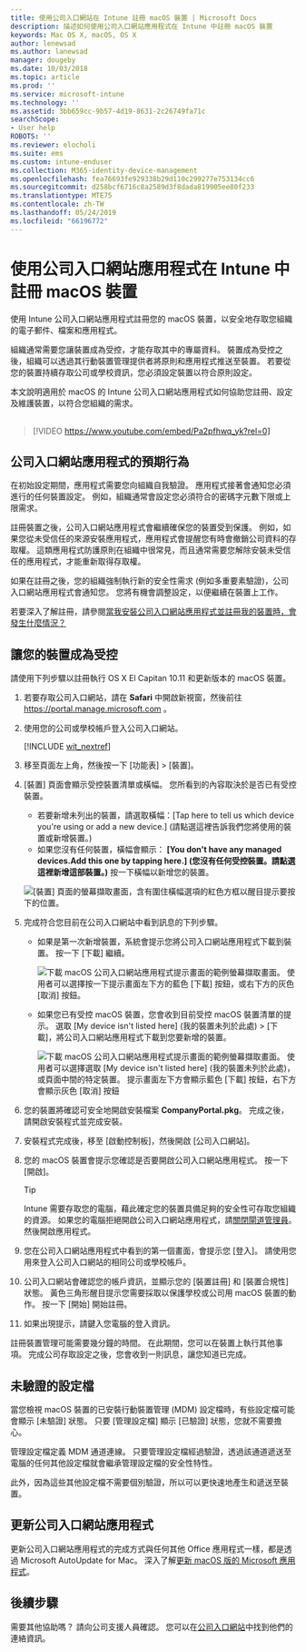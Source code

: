 ```yaml
---
title: 使用公司入口網站在 Intune 註冊 macOS 裝置 | Microsoft Docs
description: 描述如何使用公司入口網站應用程式在 Intune 中註冊 macOS 裝置
keywords: Mac OS X, macOS, OS X
author: lenewsad
ms.author: lanewsad
manager: dougeby
ms.date: 10/03/2018
ms.topic: article
ms.prod: ''
ms.service: microsoft-intune
ms.technology: ''
ms.assetid: 3bb659cc-9b57-4d19-8631-2c26749fa71c
searchScope:
- User help
ROBOTS: ''
ms.reviewer: elocholi
ms.suite: ems
ms.custom: intune-enduser
ms.collection: M365-identity-device-management
ms.openlocfilehash: fea76693fe929338b29d110c299277e753134cc6
ms.sourcegitcommit: d258bcf6716c8a2589d3f8dada819905ee80f233
ms.translationtype: MTE75
ms.contentlocale: zh-TW
ms.lasthandoff: 05/24/2019
ms.locfileid: "66196772"
---
```

# <a name="enroll-your-macos-device-in-intune-with-the-company-portal-app"></a>使用公司入口網站應用程式在 Intune 中註冊 macOS 裝置

使用 Intune 公司入口網站應用程式註冊您的 macOS 裝置，以安全地存取您組織的電子郵件、檔案和應用程式。

組織通常需要您讓裝置成為受控，才能存取其中的專屬資料。 裝置成為受控之後，組織可以透過其行動裝置管理提供者將原則和應用程式推送至裝置。 若要從您的裝置持續存取公司或學校資訊，您必須設定裝置以符合原則設定。  

本文說明適用於 macOS 的 Intune 公司入口網站應用程式如何協助您註冊、設定及維護裝置，以符合您組織的需求。  
</br>
> [!VIDEO https://www.youtube.com/embed/Pa2pfhwq_yk?rel=0]

## <a name="what-to-expect-from-the-company-portal-app"></a>公司入口網站應用程式的預期行為

在初始設定期間，應用程式需要您向組織自我驗證。 應用程式接著會通知您必須進行的任何裝置設定。 例如，組織通常會設定您必須符合的密碼字元數下限或上限需求。    

註冊裝置之後，公司入口網站應用程式會繼續確保您的裝置受到保護。 例如，如果您從未受信任的來源安裝應用程式，應用程式會提醒您有時會撤銷公司資料的存取權。 這類應用程式防護原則在組織中很常見，而且通常需要您解除安裝未受信任的應用程式，才能重新取得存取權。

如果在註冊之後，您的組織強制執行新的安全性需求 (例如多重要素驗證)，公司入口網站應用程式會通知您。 您將有機會調整設定，以便繼續在裝置上工作。  

若要深入了解註冊，請參閱[當我安裝公司入口網站應用程式並註冊我的裝置時，會發生什麼情況？](what-happens-if-you-install-the-Company-Portal-app-and-enroll-your-device-in-intune-macos.md)  

## <a name="get-your-device-managed"></a>讓您的裝置成為受控  
請使用下列步驟以註冊執行 OS X El Capitan 10.11 和更新版本的 macOS 裝置。   


1. 若要存取公司入口網站，請在 __Safari__ 中開啟新視窗，然後前往 https://portal.manage.microsoft.com 。  

2. 使用您的公司或學校帳戶登入公司入口網站。

   [!INCLUDE [wit_nextref](includes/end-user-password-guidance.md)]


3. 移至頁面左上角，然後按一下 [功能表] > [裝置]。  

4. [裝置] 頁面會顯示受控裝置清單或橫幅。 您所看到的內容取決於是否已有受控裝置。 
    * 若要新增未列出的裝置，請選取橫幅：[Tap here to tell us which device you're using or add a new device.] \(請點選這裡告訴我們您將使用的裝置或新增裝置。\)
    * 如果您沒有任何裝置，橫幅會顯示： **[You don't have any managed devices.Add this one by tapping here.] \(您沒有任何受控裝置。請點選這裡新增這部裝置。\)** 按一下橫幅以新增您的裝置。  

     ![[裝置] 頁面的螢幕擷取畫面，含有圍住橫幅選項的紅色方框以醒目提示要按下的位置。](./media/CP-enroll-MACOS-1808.png)  
5.  完成符合您目前在公司入口網站中看到訊息的下列步驟。  
    * 如果是第一次新增裝置，系統會提示您將公司入口網站應用程式下載到裝置。 按一下 [下載] 繼續。  

         ![下載 macOS 公司入口網站應用程式提示畫面的範例螢幕擷取畫面。 使用者可以選擇按一下提示畫面左下方的藍色 [下載] 按鈕，或右下方的灰色 [取消] 按鈕。](./media/CP-enroll-download-macOS-1808.png)  

    * 如果您已有受控 macOS 裝置，您會收到目前受控 macOS 裝置清單的提示。 選取 [My device isn't listed here] \(我的裝置未列於此處\) > [下載]，將公司入口網站應用程式下載到您要新增的裝置。  

         ![下載 macOS 公司入口網站應用程式提示畫面的範例螢幕擷取畫面。 使用者可以選擇選取 [My device isn't listed here] \(我的裝置未列於此處\)，或頁面中間的特定裝置。 提示畫面左下方會顯示藍色 [下載] 按鈕，右下方會顯示灰色 [取消] 按鈕](./media/cp-mac-os-device-isnt-here-1808.png)  

6. 您的裝置將確認可安全地開啟安裝檔案 **CompanyPortal.pkg**。 完成之後，請開啟安裝程式並完成安裝。  

7. 安裝程式完成後，移至 [啟動控制板]，然後開啟 [公司入口網站]。  

8. 您的 macOS 裝置會提示您確認是否要開啟公司入口網站應用程式。 按一下 [開啟]。  

   > [!TIP]
   > Intune 需要存取您的電腦，藉此確定您的裝置具備足夠的安全性可存取您組織的資源。 如果您的電腦拒絕開啟公司入口網站應用程式，請[關閉閘道管理員](https://support.apple.com/HT202491)。 然後開啟應用程式。

9. 您在公司入口網站應用程式中看到的第一個畫面，會提示您 [登入]。 請使用您用來登入公司入口網站的相同公司或學校帳戶。

10. 公司入口網站會確認您的帳戶資訊，並顯示您的 [裝置註冊] 和 [裝置合規性] 狀態。 黃色三角形醒目提示您需要採取以保護學校或公司用 macOS 裝置的動作。 按一下 [開始] 開始註冊。 

11. 如果出現提示，請鍵入您電腦的登入資訊。  

註冊裝置管理可能需要幾分鐘的時間。 在此期間，您可以在裝置上執行其他事項。 完成公司存取設定之後，您會收到一則訊息，讓您知道已完成。  

## <a name="unverified-profiles"></a>未驗證的設定檔
當您檢視 macOS 裝置的已安裝行動裝置管理 (MDM) 設定檔時，有些設定檔可能會顯示 [未驗證] 狀態。 只要 [管理設定檔] 顯示 [已驗證] 狀態，您就不需要擔心。  

管理設定檔定義 MDM 通道連線。 只要管理設定檔經過驗證，透過該通道遞送至電腦的任何其他設定檔就會繼承管理設定檔的安全性特性。

此外，因為這些其他設定檔不需要個別驗證，所以可以更快速地產生和遞送至裝置。 

## <a name="updating-the-company-portal-app"></a>更新公司入口網站應用程式

更新公司入口網站應用程式的完成方式與任何其他 Office 應用程式一樣，都是透過 Microsoft AutoUpdate for Mac。 深入了解[更新 macOS 版的 Microsoft 應用程式](https://support.office.com/article/Check-for-Office-for-Mac-updates-automatically-bfd1e497-c24d-4754-92ab-910a4074d7c1)。  

## <a name="next-steps"></a>後續步驟  
需要其他協助嗎？ 請向公司支援人員確認。 您可以在[公司入口網站](https://go.microsoft.com/fwlink/?linkid=2010980)中找到他們的連絡資訊。  


